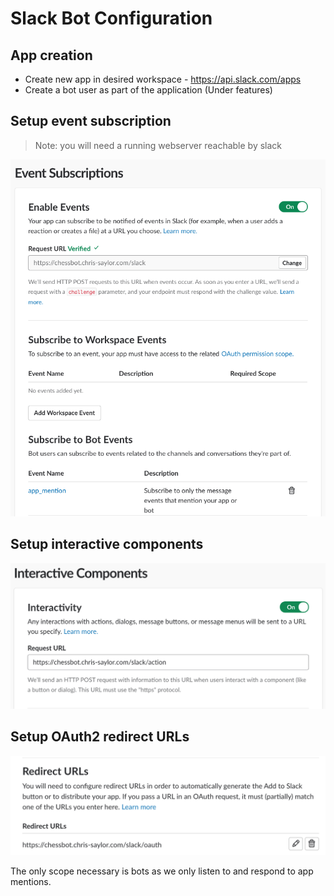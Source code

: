 # Slack Bot Configuration

## App creation

* Create new app in desired workspace - https://api.slack.com/apps
* Create a bot user as part of the application (Under features)

## Setup event subscription

> Note: you will need a running webserver reachable by slack

![](./event_subscriptions.png)

## Setup interactive components

![](./interactive_components.png)

## Setup OAuth2 redirect URLs

![](./oauth_redirect.png)

The only scope necessary is bots as we only listen to and respond to app mentions.